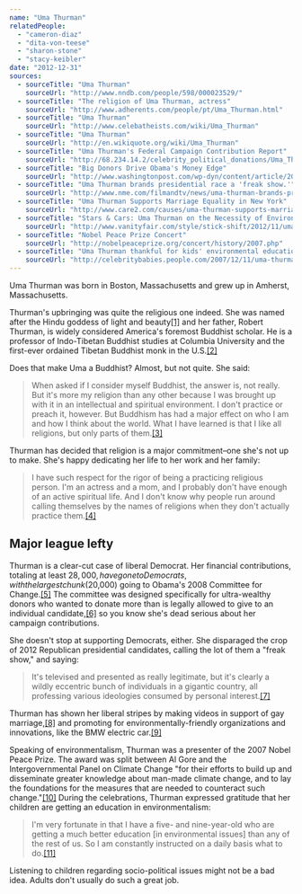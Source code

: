 ```yaml
---
name: "Uma Thurman"
relatedPeople:
  - "cameron-diaz"
  - "dita-von-teese"
  - "sharon-stone"
  - "stacy-keibler"
date: "2012-12-31"
sources:
  - sourceTitle: "Uma Thurman"
    sourceUrl: "http://www.nndb.com/people/598/000023529/"
  - sourceTitle: "The religion of Uma Thurman, actress"
    sourceUrl: "http://www.adherents.com/people/pt/Uma_Thurman.html"
  - sourceTitle: "Uma Thurman"
    sourceUrl: "http://www.celebatheists.com/wiki/Uma_Thurman"
  - sourceTitle: "Uma Thurman"
    sourceUrl: "http://en.wikiquote.org/wiki/Uma_Thurman"
  - sourceTitle: "Uma Thurman's Federal Campaign Contribution Report"
    sourceUrl: "http://68.234.14.2/celebrity_political_donations/Uma_Thurman.php"
  - sourceTitle: "Big Donors Drive Obama's Money Edge"
    sourceUrl: "http://www.washingtonpost.com/wp-dyn/content/article/2008/10/21/AR2008102102996.html"
  - sourceTitle: "Uma Thurman brands presidential race a 'freak show.'"
    sourceUrl: "http://www.nme.com/filmandtv/news/uma-thurman-brands-presidential-race-a-freak-show/262152"
  - sourceTitle: "Uma Thurman Supports Marriage Equality in New York"
    sourceUrl: "http://www.care2.com/causes/uma-thurman-supports-marriage-equality-in-new-york-video.html"
  - sourceTitle: "Stars & Cars: Uma Thurman on the Necessity of Environmentally Sustainable Vehicles, and the Terror of Winter Parking Lots"
    sourceUrl: "http://www.vanityfair.com/style/stick-shift/2012/11/uma-thurman-environmentally-sustainable"
  - sourceTitle: "Nobel Peace Prize Concert"
    sourceUrl: "http://nobelpeaceprize.org/concert/history/2007.php"
  - sourceTitle: "Uma Thurman thankful for kids' environmental education"
    sourceUrl: "http://celebritybabies.people.com/2007/12/11/uma-thurman-cre/"
---
```


Uma Thurman was born in Boston, Massachusetts and grew up in Amherst, Massachusetts.

Thurman's upbringing was quite the religious one indeed. She was named after the Hindu goddess of light and beauty<a class="source-citation" href="http://www.nndb.com/people/598/000023529/" title="Uma Thurman">[1]</a> and her father, Robert Thurman, is widely considered America's foremost Buddhist scholar. He is a professor of Indo-Tibetan Buddhist studies at Columbia University and the first-ever ordained Tibetan Buddhist monk in the U.S.<a class="source-citation" href="http://www.adherents.com/people/pt/Uma_Thurman.html" title="The religion of Uma Thurman, actress">[2]</a>

Does that make Uma a Buddhist? Almost, but not quite. She said:

>When asked if I consider myself Buddhist, the answer is, not really. But it's more my religion than any other because I was brought up with it in an intellectual and spiritual environment. I don't practice or preach it, however. But Buddhism has had a major effect on who I am and how I think about the world. What I have learned is that I like all religions, but only parts of them.<a class="source-citation" href="http://www.celebatheists.com/wiki/Uma_Thurman" title="Uma Thurman">[3]</a>

Thurman has decided that religion is a major commitment–one she's not up to make. She's happy dedicating her life to her work and her family:

>I have such respect for the rigor of being a practicing religious person. I'm an actress and a mom, and I probably don't have enough of an active spiritual life. And I don't know why people run around calling themselves by the names of religions when they don't actually practice them.<a class="source-citation" href="http://en.wikiquote.org/wiki/Uma_Thurman" title="Uma Thurman">[4]</a>

## 

## Major league lefty

Thurman is a clear-cut case of liberal Democrat. Her financial contributions, totaling at least $28,000, have gone to Democrats, with the largest chunk ($20,000) going to Obama's 2008 Committee for Change.<a class="source-citation" href="http://68.234.14.2/celebrity_political_donations/Uma_Thurman.php" title="Uma Thurman&apos;s Federal Campaign Contribution Report">[5]</a> The committee was designed specifically for ultra-wealthy donors who wanted to donate more than is legally allowed to give to an individual candidate,<a class="source-citation" href="http://www.washingtonpost.com/wp-dyn/content/article/2008/10/21/AR2008102102996.html" title="Big Donors Drive Obama&apos;s Money Edge">[6]</a> so you know she's dead serious about her campaign contributions.

She doesn't stop at supporting Democrats, either. She disparaged the crop of 2012 Republican presidential candidates, calling the lot of them a "freak show," and saying:

>It's televised and presented as really legitimate, but it's clearly a wildly eccentric bunch of individuals in a gigantic country, all professing various ideologies consumed by personal interest.<a class="source-citation" href="http://www.nme.com/filmandtv/news/uma-thurman-brands-presidential-race-a-freak-show/262152" title="Uma Thurman brands presidential race a &apos;freak show.&apos;">[7]</a>

Thurman has shown her liberal stripes by making videos in support of gay marriage,<a class="source-citation" href="http://www.care2.com/causes/uma-thurman-supports-marriage-equality-in-new-york-video.html" title="Uma Thurman Supports Marriage Equality in New York">[8]</a> and promoting for environmentally-friendly organizations and innovations, like the BMW electric car.<a class="source-citation" href="http://www.vanityfair.com/style/stick-shift/2012/11/uma-thurman-environmentally-sustainable" title="Stars &amp; Cars: Uma Thurman on the Necessity of Environmentally Sustainable Vehicles, and the Terror of Winter Parking Lots">[9]</a>

Speaking of environmentalism, Thurman was a presenter of the 2007 Nobel Peace Prize. The award was split between Al Gore and the Intergovernmental Panel on Climate Change "for their efforts to build up and disseminate greater knowledge about man-made climate change, and to lay the foundations for the measures that are needed to counteract such change."<a class="source-citation" href="http://nobelpeaceprize.org/concert/history/2007.php" title="Nobel Peace Prize Concert">[10]</a> During the celebrations, Thurman expressed gratitude that her children are getting an education in environmentalism:

>I'm very fortunate in that I have a five- and nine-year-old who are getting a much better education [in environmental issues] than any of the rest of us. So I am constantly instructed on a daily basis what to do.<a class="source-citation" href="http://celebritybabies.people.com/2007/12/11/uma-thurman-cre/" title="Uma Thurman thankful for kids&apos; environmental education">[11]</a>

Listening to children regarding socio-political issues might not be a bad idea. Adults don't usually do such a great job.
